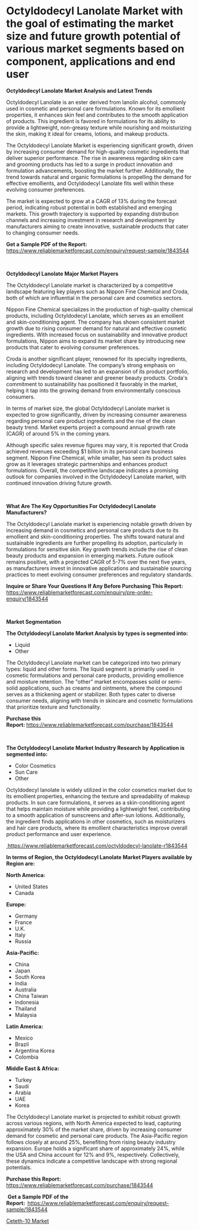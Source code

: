 <p><h1>Octyldodecyl Lanolate Market with the goal of estimating the market size and future growth potential of various market segments based on component, applications and end user</h1></p><p><strong>Octyldodecyl Lanolate Market Analysis and Latest Trends</strong></p>
<p><p>Octyldodecyl Lanolate is an ester derived from lanolin alcohol, commonly used in cosmetic and personal care formulations. Known for its emollient properties, it enhances skin feel and contributes to the smooth application of products. This ingredient is favored in formulations for its ability to provide a lightweight, non-greasy texture while nourishing and moisturizing the skin, making it ideal for creams, lotions, and makeup products.</p><p>The Octyldodecyl Lanolate Market is experiencing significant growth, driven by increasing consumer demand for high-quality cosmetic ingredients that deliver superior performance. The rise in awareness regarding skin care and grooming products has led to a surge in product innovation and formulation advancements, boosting the market further. Additionally, the trend towards natural and organic formulations is propelling the demand for effective emollients, and Octyldodecyl Lanolate fits well within these evolving consumer preferences.</p><p>The market is expected to grow at a CAGR of 13% during the forecast period, indicating robust potential in both established and emerging markets. This growth trajectory is supported by expanding distribution channels and increasing investment in research and development by manufacturers aiming to create innovative, sustainable products that cater to changing consumer needs.</p></p>
<p><strong>Get a Sample PDF of the Report:&nbsp;</strong> <a href="https://www.reliablemarketforecast.com/enquiry/request-sample/1843544?utm_campaign=2750&utm_medium=2&utm_source=Github&utm_content=ia&utm_term=03042025&utm_id=octyldodecyl-lanolate">https://www.reliablemarketforecast.com/enquiry/request-sample/1843544</a></p>
<p>&nbsp;</p>
<p><strong>Octyldodecyl Lanolate Major Market Players</strong></p>
<p><p>The Octyldodecyl Lanolate market is characterized by a competitive landscape featuring key players such as Nippon Fine Chemical and Croda, both of which are influential in the personal care and cosmetics sectors.</p><p>Nippon Fine Chemical specializes in the production of high-quality chemical products, including Octyldodecyl Lanolate, which serves as an emollient and skin-conditioning agent. The company has shown consistent market growth due to rising consumer demand for natural and effective cosmetic ingredients. With increased focus on sustainability and innovative product formulations, Nippon aims to expand its market share by introducing new products that cater to evolving consumer preferences.</p><p>Croda is another significant player, renowned for its specialty ingredients, including Octyldodecyl Lanolate. The company’s strong emphasis on research and development has led to an expansion of its product portfolio, aligning with trends toward cleaner and greener beauty products. Croda's commitment to sustainability has positioned it favorably in the market, helping it tap into the growing demand from environmentally conscious consumers.</p><p>In terms of market size, the global Octyldodecyl Lanolate market is expected to grow significantly, driven by increasing consumer awareness regarding personal care product ingredients and the rise of the clean beauty trend. Market experts project a compound annual growth rate (CAGR) of around 5% in the coming years.</p><p>Although specific sales revenue figures may vary, it is reported that Croda achieved revenues exceeding $1 billion in its personal care business segment. Nippon Fine Chemical, while smaller, has seen its product sales grow as it leverages strategic partnerships and enhances product formulations. Overall, the competitive landscape indicates a promising outlook for companies involved in the Octyldodecyl Lanolate market, with continued innovation driving future growth.</p></p>
<p>&nbsp;</p>
<p><strong>What Are The Key Opportunities For Octyldodecyl Lanolate Manufacturers?</strong></p>
<p><p>The Octyldodecyl Lanolate market is experiencing notable growth driven by increasing demand in cosmetics and personal care products due to its emollient and skin-conditioning properties. The shifts toward natural and sustainable ingredients are further propelling its adoption, particularly in formulations for sensitive skin. Key growth trends include the rise of clean beauty products and expansion in emerging markets. Future outlook remains positive, with a projected CAGR of 5-7% over the next five years, as manufacturers invest in innovative applications and sustainable sourcing practices to meet evolving consumer preferences and regulatory standards.</p></p>
<p><strong>Inquire or Share Your Questions If Any Before Purchasing This Report:</strong> <a href="https://www.reliablemarketforecast.com/enquiry/pre-order-enquiry/1843544?utm_campaign=2750&utm_medium=2&utm_source=Github&utm_content=ia&utm_term=03042025&utm_id=octyldodecyl-lanolate">https://www.reliablemarketforecast.com/enquiry/pre-order-enquiry/1843544</a></p>
<p>&nbsp;</p>
<p><strong>Market Segmentation</strong></p>
<p><strong>The Octyldodecyl Lanolate Market Analysis by types is segmented into:</strong></p>
<p><ul><li>Liquid</li><li>Other</li></ul></p>
<p><p>The Octyldodecyl Lanolate market can be categorized into two primary types: liquid and other forms. The liquid segment is primarily used in cosmetic formulations and personal care products, providing emollience and moisture retention. The "other" market encompasses solid or semi-solid applications, such as creams and ointments, where the compound serves as a thickening agent or stabilizer. Both types cater to diverse consumer needs, aligning with trends in skincare and cosmetic formulations that prioritize texture and functionality.</p></p>
<p><strong>Purchase this Report:&nbsp;</strong><a href="https://www.reliablemarketforecast.com/purchase/1843544?utm_campaign=2750&utm_medium=2&utm_source=Github&utm_content=ia&utm_term=03042025&utm_id=octyldodecyl-lanolate">https://www.reliablemarketforecast.com/purchase/1843544</a></p>
<p>&nbsp;</p>
<p><strong>The Octyldodecyl Lanolate Market Industry Research by Application is segmented into:</strong></p>
<p><ul><li>Color Cosmetics</li><li>Sun Care</li><li>Other</li></ul></p>
<p><p>Octyldodecyl lanolate is widely utilized in the color cosmetics market due to its emollient properties, enhancing the texture and spreadability of makeup products. In sun care formulations, it serves as a skin-conditioning agent that helps maintain moisture while providing a lightweight feel, contributing to a smooth application of sunscreens and after-sun lotions. Additionally, the ingredient finds applications in other cosmetics, such as moisturizers and hair care products, where its emollient characteristics improve overall product performance and user experience.</p></p>
<p><a href="https://www.reliablemarketforecast.com/octyldodecyl-lanolate-r1843544?utm_campaign=2750&utm_medium=2&utm_source=Github&utm_content=ia&utm_term=03042025&utm_id=octyldodecyl-lanolate">&nbsp;https://www.reliablemarketforecast.com/octyldodecyl-lanolate-r1843544</a></p>
<p><strong>In terms of Region, the Octyldodecyl Lanolate Market Players available by Region are:</strong></p>
<p>
    <p> <strong> North America: </strong>
        <ul>
            <li>United States</li>
            <li>Canada</li>
        </ul>
        </p> 
    <p> <strong> Europe: </strong>
        <ul>
            <li>Germany</li>
            <li>France</li>
            <li>U.K.</li>
            <li>Italy</li>
            <li>Russia</li>
        </ul>
        </p> 
    <p> <strong> Asia-Pacific: </strong>
        <ul>
            <li>China</li>
            <li>Japan</li>
            <li>South Korea</li>
            <li>India</li>
            <li>Australia</li>
            <li>China Taiwan</li>
            <li>Indonesia</li>
            <li>Thailand</li>
            <li>Malaysia</li>
        </ul>
        </p> 
    <p> <strong> Latin America: </strong>
        <ul>
            <li>Mexico</li>
            <li>Brazil</li>
            <li>Argentina Korea</li>
            <li>Colombia</li>
        </ul>
        </p> 
    <p> <strong> Middle East & Africa: </strong>
        <ul>
            <li>Turkey</li>
            <li>Saudi</li>
            <li>Arabia</li>
            <li>UAE</li>
            <li>Korea</li>
        </ul>
    </p>
    </p>
<p><p>The Octyldodecyl Lanolate market is projected to exhibit robust growth across various regions, with North America expected to lead, capturing approximately 30% of the market share, driven by increasing consumer demand for cosmetic and personal care products. The Asia-Pacific region follows closely at around 25%, benefiting from rising beauty industry expansion. Europe holds a significant share of approximately 24%, while the USA and China account for 12% and 9%, respectively. Collectively, these dynamics indicate a competitive landscape with strong regional potentials.</p></p>
<p><strong>Purchase this Report: </strong><a href="https://www.reliablemarketforecast.com/purchase/1843544?utm_campaign=2750&utm_medium=2&utm_source=Github&utm_content=ia&utm_term=03042025&utm_id=octyldodecyl-lanolate">https://www.reliablemarketforecast.com/purchase/1843544</a></p>
<p>&nbsp;<strong>Get a Sample PDF of the Report:&nbsp;&nbsp;</strong><a href="https://www.reliablemarketforecast.com/enquiry/request-sample/1843544?utm_campaign=2750&utm_medium=2&utm_source=Github&utm_content=ia&utm_term=03042025&utm_id=octyldodecyl-lanolate">https://www.reliablemarketforecast.com/enquiry/request-sample/1843544</a></p>
<p><strong></strong></p>
<p><p><a href="https://github.com/dolorespeddico90/Market-Research-Report-List-1/blob/main/ceteth-10-market.md?utm_campaign=2750&utm_medium=2&utm_source=Github&utm_content=ia&utm_term=03042025&utm_id=octyldodecyl-lanolate">Ceteth-10 Market</a></p></p>